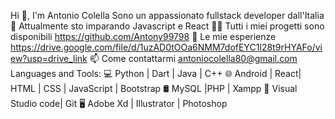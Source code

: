 Hi 👋, I'm Antonio Colella
Sono un appassionato fullstack developer dall'Italia
🌱 Attualmente sto imparando Javascript e React
👨‍💻 Tutti i miei progetti sono disponibili https://github.com/Antony99798
📄 Le mie esperienze https://drive.google.com/file/d/1uzAD0tOOa6NMM7dofEYC1I28t9rHYAFo/view?usp=drive_link
📫 Come contattarmi antoniocolella80@gmail.com
Languages and Tools:
💻   Python | Dart | Java | C++
🌐   Android | React| HTML | CSS | JavaScript | Bootstrap
🛢   MySQL |PHP | Xampp
🔧   Visual Studio code| Git
🖥   Adobe Xd | Illustrator | Photoshop 
